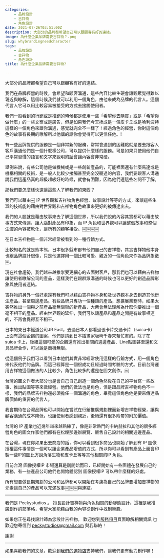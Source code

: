 ```yaml
---
categories:
    - 品牌設計
    - 吉祥物
    - 角色設計
date: 2021-07-26T03:51:00Z
description: 大部分的品牌都希望自己可以跟顧客有好的連結。
image: 為什麼企業品牌需要吉祥物？.png
slug: whybrandingneedcharacter
tags:
    - 品牌設計
    - 吉祥物
    - 角色設計
title: 為什麼企業品牌需要吉祥物?

---
```

[](為什麼企業品牌需要吉祥物？.png)

大部分的品牌都希望自己可以跟顧客有好的連結。

我們在品牌經營的時候，會希望和顧客溝通，這些內容比較生硬會讓觀眾覺得難以親近與瞭解，這個時候我們就可以利用一個角色，由他來成為品牌的代言人。這個代言人它可以用比較容易被接受的方式去接觸使用者。

我們一般看到的行銷或是推銷的時候都是使用一些「希望你去購買」或是「希望你做什麼」的一些文案或是廣告，但是如果我們今天換成是一個皮卡丘或是哈利波特這樣的一個角色來跟你溝通，感覺就完全不一樣了！經過角色的經營，你對這個角色的故事有長期的瞭解所以他講的話你會覺得可以更信任他。!

有一些品牌提供的服務是一個非常新的服務，常常會遇到的困難點就是要去跟客人客戶溝通他們是一個什麼樣公司，可以提供什麼樣的服務。可是如果只使用他們自己平常習慣的語言和文字來說明的話會讓內容會非常硬。

舉例來說，有些公司他是做機械或是一些創新產品的，可能裡面還有什麼馬達或是機構相關的技術，是一般人比較少接觸甚至完全沒聽過的內容，我們要跟客人溝通說我們這產品真的超級超級好的時候，就會有困難，因為他們連這些名詞不了解。

那我們要怎麼樣快速讓這些人了解我們的東西？

我們可以藉由￼ IP 世界觀和吉祥物角色經營、故事設計等等的方式，來讓這些生澀的技術能夠藉由對世界觀和吉祥物角色故事來更好的被傳達出去。

我們的人腦就是藉由故事來去了解這個世界，所以我們說的內容其實都可以藉由故事方式來傳達，讓大腦對產品有印象，而 IP 角色和世界觀可以讓整個故事和整個生澀的內容被軟化，讓所有的顧客接受。￼￼￼￼

在日本吉祥物是一個非常經常被看到的一種行銷方式。

比較知名的就是熊本熊，日本很多縣市都有他們自己的吉祥物，其實吉祥物他本身也跟品牌設計很像，只是他選擇用一個比較可愛、親近的一個角色來作為品牌象徵￼。

現在社會趨勢，我們越來越推崇要更細心的去面對客戶，那我們也可以藉由吉祥物讓使用者瞭解公司的產品，這樣我們在跟群眾溝通的時候也可以更好的創造品牌形象與使用者連結。

吉祥物的另外一個好處還有我們可以藉由吉祥物本身和及世界觀本身去創造其他衍生產品，甚至周邊產品。有些品牌只專功一個種類的產品，想擴展業務時，如果太突然推出一個與之前產品毫無關聯的新產品，大衆會無法理解為什麼你要推出一個毫不相干的產品。經由世界觀的延伸，我們可以讓產品和產品之間是有故事相連的，不再會覺得互不相干。

日本的東日本鐵道公司JR East，去過日本人都看過張卡片交通卡片（suica卡）上面有這個企鵝的圖案，他們是請到日本插畫家坂崎千春來幫忙畫的。除了在 suica 卡上，後續這個可愛的企鵝還有推出相關的週邊產品、Line貼圖甚至還和文具品牌合作，可以說是商機無限。

從這個例子我們可以看到日本他們其實非常經常使用這樣的行銷方式，用一個角色來代表他們的品牌。而這已經算是一個很成功且經過時間考驗的方式。目前台灣運用吉祥物這個做法的人比較少，角色比較多的還是在圖文創作。￼

台灣的圖文作者大部分也是會自己自己創造一個角色然後在自己的平台寫一些故事、推出貼圖等等來做經營。他們的做法也是角色，但是跟品牌吉祥物角色不一樣，我們的品牌吉祥物還必須擔任一個溝通的角色，畢竟這個角色他是要來傳達品牌價值的重要的代言人。

我會期待在台灣品牌也可以開始在嘗試在行銷推廣規劃裡面新增吉祥物經營，讓與顧客溝通的成本降低，也讓使用者感到親近，後續還有很多附帶的附加價值。

台灣的 IP 產業也近幾年越來越熟練了，像是非常熱門的卡納赫拉和其他的很多經營角色的圖文作家他們都有在松煙那邊辦展覽、販售自己設計的相關週邊產品。

在台灣，現在你如果出去商店的話，你可以看到很多商品也開始了解到有 IP 圖像授權這件事情是一個可以讓企業產品增值的方式，所以你可以看到有產品上面會印製一些IP的圖比方說角落生物和皮卡丘等等其他相關的IP 角色。

目前台灣 圖像授權IP 市場還算是剛開始而已，已經開始有一些團體在發展自己的業務，有一些產品公司他們也開始體認到 圖像授權IP 可以帶什麼樣的好處。

所有想要做長期規劃的公司和品牌都可以開始在考慮為自己的品牌要增加吉祥物的元素讓自己的產品可以充滿故事￼￼￼與連結。



---

我們是 Peckystudios 。
擅長設計吉祥物與角色相關的動靜態設計，這裡是我推廣創作的部落格，希望大家能藉由我的內容從創作中找到樂趣。

如果您正在尋找設計師為您設計吉祥物，
歡迎您到[服務項目](https://peckyhsieh.wixsite.com/peckystudiosservice)頁面瞭解相關資訊
也歡迎您寄信到 peckystudios@gmail.com 與我聯絡！

謝謝

---

如果喜歡我們的文章，歡迎到[我們的選物店](https://www.rakuten.com.tw/shop/peckystudio/)支持我們，讓我們更有動力創作喔！